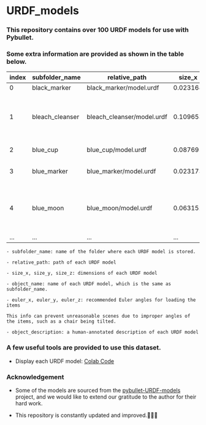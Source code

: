 # URDF_models

### This repository contains over 100 URDF models for use with Pybullet. 

### Some extra information are provided as shown in the table below. 

| index | subfolder_name   | relative_path                | size_x     | size_y     | size_z     | object_name     | euler_x | euler_y | euler_z | object_description                                                                                           |
|-------|------------------|------------------------------|------------|------------|------------|-----------------|---------|---------|---------|-------------------------------------------------------------------------------------------------------------|
| 0     | black_marker     | black_marker/model.urdf      | 0.023168   | 0.151316   | 0.022861   | black_marker    | 0       | 0       | 0       | a black marker pen                                                                                          |
| 1     | bleach_cleanser  | bleach_cleanser/model.urdf   | 0.109653   | 0.07443    | 0.257586   | bleach_cleanser | 0       | 0       | 0       | a white bleach cleanser with the "Soft Scrub" brand label on it. The label is blue and green.                |
| 2     | blue_cup         | blue_cup/model.urdf          | 0.087695   | 0.112706   | 0.074358   | blue_cup        | 0       | 0       | 0       | A greyish-blue mug.                                                                                         |
| 3     | blue_marker      | blue_marker/model.urdf       | 0.023173   | 0.15136    | 0.022867   | blue_marker     | 0       | 0       | 0       | A marker with a blue cap and a black body.                                                                  |
| 4     | blue_moon        | blue_moon/model.urdf         | 0.063152   | 0.102187   | 0.258420   | blue_moon       | 0       | 0       | 0       | Laundry detergent in a red bottle with a Chinese brand label reading "Blue Moon". The bottle cap is darker. |
| ...     | ...        | ...         | ...   | ...   | ...   | ...       | ...       | ...       | ...       | ... |


```
- subfolder_name: name of the folder where each URDF model is stored. 

- relative_path: path of each URDF model

- size_x, size_y, size_z: dimensions of each URDF model 

- object_name: name of each URDF model, which is the same as subfolder_name. 

- euler_x, euler_y, euler_z: recommended Euler angles for loading the items

This info can prevent unreasonable scenes due to improper angles of the items, such as a chair being tilted. 

- object_description: a human-annotated description of each URDF model 
```

### A few useful tools are provided to use this dataset.
- Display each URDF model: [Colab Code](https://colab.research.google.com/drive/1qLF2JoN9AXtYcFIgmnK8p0TFTuGG0tEB?usp=sharing)


### Acknowledgement

- Some of the models are sourced from the [pybullet-URDF-models](https://github.com/ChenEating716/pybullet-URDF-models) project, and we would like to extend our gratitude to the author for their hard work. 

- This repository is constantly updated and improved.💪💪💪